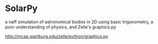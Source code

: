 # SolarPy
a naff simulation of astronomical bodies in 2D using basic trigonometry, a poor understanding of physics, and Zelle's graphics.py

http://mcsp.wartburg.edu/zelle/python/graphics.py
